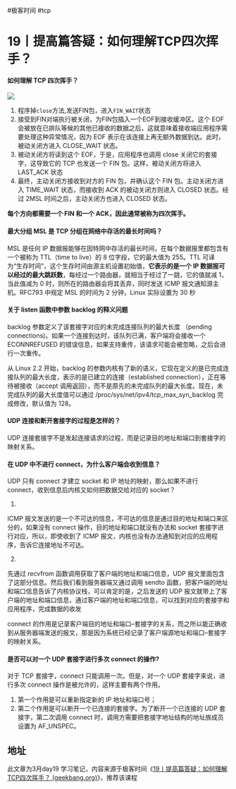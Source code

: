 #极客时间 #tcp 

# 19丨提高篇答疑：如何理解TCP四次挥手？

#### 如何理解 TCP 四次挥手？

![](Pasted%20image%2020230320231907.png)


1. 程序掉`close`方法,发送FIN包，进入`FIN_WAIT`状态
2. 接受到FIN对端执行被关闭，为FIN包插入一个EOF到接收缓冲区。这个 EOF 会被放在已排队等候的其他已接收的数据之后，这就意味着接收端应用程序需要处理这种异常情况，因为 EOF 表示在该连接上再无额外数据到达。此时，被动关闭方进入 CLOSE_WAIT 状态。
3. 被动关闭方将读到这个 EOF，于是，应用程序也调用 close 关闭它的套接字，这导致它的 TCP 也发送一个 FIN 包。这样，被动关闭方将进入 LAST_ACK 状态
4. 最终，主动关闭方接收到对方的 FIN 包，并确认这个 FIN 包。主动关闭方进入 TIME_WAIT 状态，而接收到 ACK 的被动关闭方则进入 CLOSED 状态。经过 2MSL 时间之后，主动关闭方也进入 CLOSED 状态。


**每个方向都需要一个 FIN 和一个 ACK，因此通常被称为四次挥手。**

#### 最大分组 MSL 是 TCP 分组在网络中存活的最长时间吗？

MSL 是任何 IP 数据报能够在因特网中存活的最长时间，在每个数据报里都包含有一个被称为 TTL（time to live）的 8 位字段，它的最大值为 255。TTL 可译为“生存时间”，这个生存时间由源主机设置初始值，**它表示的是一个 IP 数据报可以经过的最大跳跃数**，每经过一个路由器，就相当于经过了一跳，它的值就减 1，当此值减为 0 时，则所在的路由器会将其丢弃，同时发送 ICMP 报文通知源主机。RFC793 中规定 MSL 的时间为 2 分钟，Linux 实际设置为 30 秒

#### 关于 listen 函数中参数 backlog 的释义问题

backlog 参数定义了该套接字对应的未完成连接队列的最大长度 （pending connections)。如果一个连接到达时，该队列已满，客户端将会接收一个 ECONNREFUSED 的错误信息，如果支持重传，该请求可能会被忽略，之后会进行一次重传。

从 Linux 2.2 开始，backlog 的参数内核有了新的语义，它现在定义的是已完成连接队列的最大长度，表示的是已建立的连接（established connection），正在等待被接收（accept 调用返回），而不是原先的未完成队列的最大长度。现在，未完成队列的最大长度值可以通过 /proc/sys/net/ipv4/tcp_max_syn_backlog 完成修改，默认值为 128。


#### UDP 连接和断开套接字的过程是怎样的？

UDP 连接套接字不是发起连接请求的过程，而是记录目的地址和端口到套接字的映射关系。

#### 在 UDP 中不进行 connect，为什么客户端会收到信息？

UDP 只有 connect 才建立 socket 和 IP 地址的映射，那么如果不进行 connect，收到信息后内核又如何把数据交给对应的 socket？

1. 
ICMP 报文发送的是一个不可达的信息，不可达的信息是通过目的地址和端口来区分的，如果没有 connect 操作，目的地址和端口就没有办法和 socket 套接字进行对应，所以，即使收到了 ICMP 报文，内核也没有办法通知到对应的应用程序，告诉它连接地址不可达。

2. 
先通过 recvfrom 函数调用获取了客户端的地址和端口信息，UDP 报文里面包含了这部分信息。然后我们看到服务器端又通过调用 sendto 函数，把客户端的地址和端口信息告诉了内核协议栈，可以肯定的是，之后发送的 UDP 报文就带上了客户端的地址和端口信息，通过客户端的地址和端口信息，可以找到对应的套接字和应用程序，完成数据的收发

connect 的作用是记录客户端目的地址和端口–套接字的关系，而之所以能正确收到从服务器端发送的报文，那是因为系统已经记录了客户端源地址和端口–套接字的映射关系。

#### 是否可以对一个 UDP 套接字进行多次 connect 的操作?

对于 TCP 套接字，connect 只能调用一次。但是，对一个 UDP 套接字来说，进行多次 connect 操作是被允许的，这样主要有两个作用。

1. 第一个作用是可以重新指定新的 IP 地址和端口号；
2. 第二个作用是可以断开一个已连接的套接字。为了断开一个已连接的 UDP 套接字，第二次调用 connect 时，调用方需要把套接字地址结构的地址族成员设置为 AF_UNSPEC。


## 地址

此文章为3月day19 学习笔记，内容来源于极客时间《[19丨提高篇答疑：如何理解TCP四次挥手？ (geekbang.org)](https://time.geekbang.org/column/article/135735)》，推荐该课程

